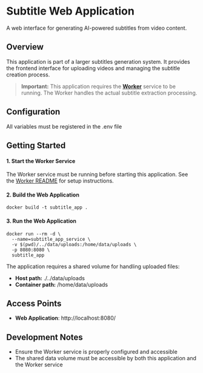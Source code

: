 # Subtitle Web Application

A web interface for generating AI-powered subtitles from video content.

## Overview
This application is part of a larger subtitles generation system. It provides the frontend interface for uploading videos and managing the subtitle creation process.
>**Important:** This application requires the [**Worker**](https://github.com/shc0der/subtitles/tree/main/worker) service to be running. The Worker handles the actual subtitle extraction processing.

## Configuration
All variables must be registered in the .env file

## Getting Started
#### 1. Start the Worker Service
The Worker service must be running before starting this application. See the [Worker README](https://github.com/shc0der/subtitles/blob/main/worker/README.md) for setup instructions.

#### 2. Build the Web Application
```
docker build -t subtitle_app .
```

#### 3. Run the Web Application
```
docker run --rm -d \
  --name=subtitle_app_service \
  -v $(pwd)/../data/uploads:/home/data/uploads \
  -p 8080:8080 \
  subtitle_app
```
The application requires a shared volume for handling uploaded files:
- **Host path:** ./../data/uploads
- **Container path:** /home/data/uploads

## Access Points
- **Web Application**: http://localhost:8080/

## Development Notes
- Ensure the Worker service is properly configured and accessible
- The shared data volume must be accessible by both this application and the Worker service




